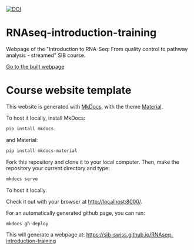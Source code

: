 [![DOI](https://zenodo.org/badge/383052580.svg)](https://zenodo.org/badge/latestdoi/383052580)

# RNAseq-introduction-training

Webpage of the "Introduction to RNA-Seq: From quality control to pathway analysis - streamed" SIB course.

[Go to the built webpage](https://sib-swiss.github.io/RNAseq-introduction-training/)



# Course website template

This website is generated with [MkDocs](https://www.mkdocs.org/), with the theme [Material](https://squidfunk.github.io/mkdocs-material/).

To host it locally, install MkDocs:
```bash
pip install mkdocs
```

and Material:
```bash
pip install mkdocs-material
```

Fork this repository and clone it to your local computer. Then, make the repository your current directory and type:

```bash
mkdocs serve
```

To host it locally.

Check it out with your browser at [http://localhost:8000/](http://localhost:8000/).

For an automatically generated github page, you can run:

```sh
mkdocs gh-deploy
```

This will generate a webpage at:
https://sib-swiss.github.io/RNAseq-introduction-training
